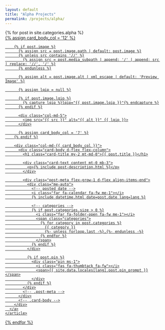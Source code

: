 ```yaml
---
layout: default
title: "Alpha Projects"
permalink: /projects/alpha/
---
```


<div id="post-list" class="flex-grow-1 px-xl-1">
  {% for post in site.categories.alpha %}
    <article class="card-wrapper card">
      <a href="{{ post.url | relative_url }}" class="post-preview row g-0 flex-md-row-reverse">
        {% assign card_body_col = '12' %}

        {% if post.image %}
          {% assign src = post.image.path | default: post.image %}
          {% unless src contains '//' %}
            {% assign src = post.media_subpath | append: '/' | append: src | replace: '//', '/' %}
          {% endunless %}

          {% assign alt = post.image.alt | xml_escape | default: 'Preview Image' %}

          {% assign lqip = null %}

          {% if post.image.lqip %}
            {% capture lqip %}lqip="{{ post.image.lqip }}"{% endcapture %}
          {% endif %}

          <div class="col-md-5">
            <img src="{{ src }}" alt="{{ alt }}" {{ lqip }}>
          </div>

          {% assign card_body_col = '7' %}
        {% endif %}

        <div class="col-md-{{ card_body_col }}">
          <div class="card-body d-flex flex-column">
            <h1 class="card-title my-2 mt-md-0">{{ post.title }}</h1>

            <div class="card-text content mt-0 mb-3">
              <p>{% include post-description.html %}</p>
            </div>

            <div class="post-meta flex-grow-1 d-flex align-items-end">
              <div class="me-auto">
                <!-- posted date -->
                <i class="far fa-calendar fa-fw me-1"></i>
                {% include datetime.html date=post.date lang=lang %}

                <!-- categories -->
                {% if post.categories.size > 0 %}
                  <i class="far fa-folder-open fa-fw me-1"></i>
                  <span class="categories">
                    {% for category in post.categories %}
                      {{ category }}
                      {%- unless forloop.last -%},{%- endunless -%}
                    {% endfor %}
                  </span>
                {% endif %}
              </div>

              {% if post.pin %}
                <div class="pin ms-1">
                  <i class="fas fa-thumbtack fa-fw"></i>
                  <span>{{ site.data.locales[lang].post.pin_prompt }}</span>
                </div>
              {% endif %}
            </div>
            <!-- .post-meta -->
          </div>
          <!-- .card-body -->
        </div>
      </a>
    </article>
  {% endfor %}
</div>